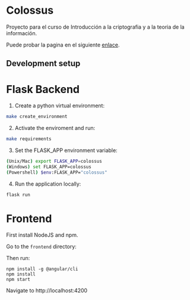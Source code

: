 # Colossus

Proyecto para el curso de Introducción a la criptografia y a la teoria de la información.

Puede probar la pagina en el siguiente [enlace](https://enigma-crypto.herokuapp.com/).

## Development setup

# Flask Backend

1. Create a python virtual environment:
```bash
make create_environment
```
2. Activate the enviroment and run:
```bash
make requirements
```
3. Set the FLASK_APP environment variable:
```bash
(Unix/Mac) export FLASK_APP=colossus
(Windows) set FLASK_APP=colossus
(Powershell) $env:FLASK_APP="colossus"
```
4. Run the application locally:
```bash
flask run
```

# Frontend

First install NodeJS and npm.

Go to the `frontend` directory:

Then run:
```bass
npm install -g @angular/cli
npm install
npm start
```

Navigate to http://localhost:4200
